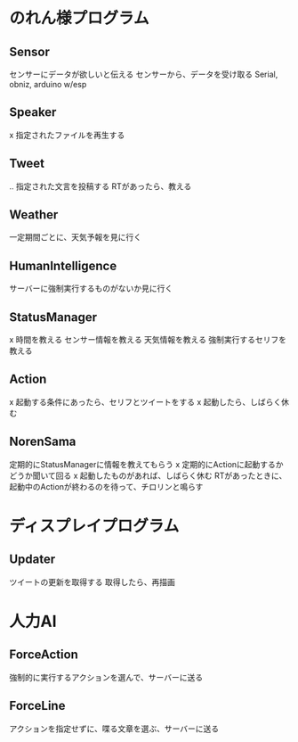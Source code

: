 # のれん様プログラム
## Sensor
センサーにデータが欲しいと伝える
センサーから、データを受け取る
Serial, obniz, arduino w/esp

## Speaker
x 指定されたファイルを再生する

## Tweet
.. 指定された文言を投稿する
RTがあったら、教える

## Weather
一定期間ごとに、天気予報を見に行く

## HumanIntelligence
サーバーに強制実行するものがないか見に行く

## StatusManager
x 時間を教える
センサー情報を教える
天気情報を教える
強制実行するセリフを教える

## Action
x 起動する条件にあったら、セリフとツイートをする
x 起動したら、しばらく休む

## NorenSama
定期的にStatusManagerに情報を教えてもらう
x 定期的にActionに起動するかどうか聞いて回る
x 起動したものがあれば、しばらく休む
RTがあったときに、起動中のActionが終わるのを待って、チロリンと鳴らす

# ディスプレイプログラム
## Updater
ツイートの更新を取得する
取得したら、再描画

# 人力AI
## ForceAction
強制的に実行するアクションを選んで、サーバーに送る

## ForceLine
アクションを指定せずに、喋る文章を選ぶ、サーバーに送る
